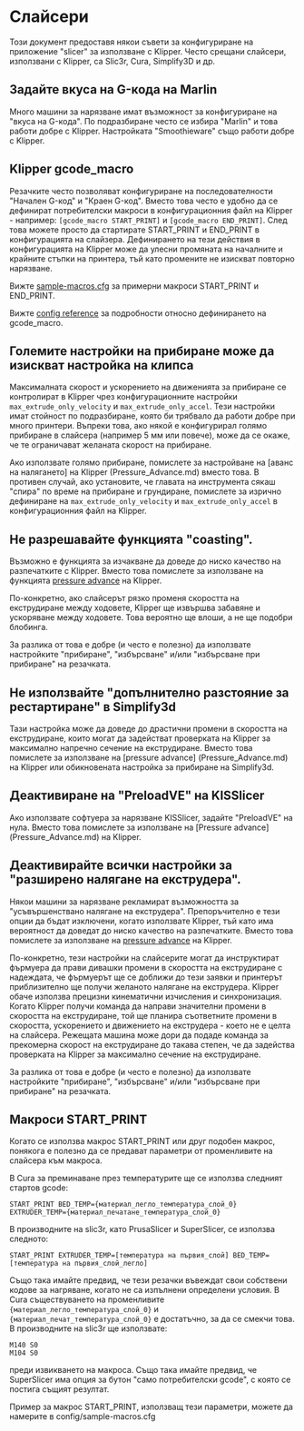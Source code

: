 # Слайсери

Този документ предоставя някои съвети за конфигуриране на приложение "slicer" за използване с Klipper. Често срещани слайсери, използвани с Klipper, са Slic3r, Cura, Simplify3D и др.

## Задайте вкуса на G-кода на Marlin

Много машини за нарязване имат възможност за конфигуриране на "вкуса на G-кода". По подразбиране често се избира "Marlin" и това работи добре с Klipper. Настройката "Smoothieware" също работи добре с Klipper.

## Klipper gcode_macro

Резачките често позволяват конфигуриране на последователности "Начален G-код" и "Краен G-код". Вместо това често е удобно да се дефинират потребителски макроси в конфигурационния файл на Klipper - например: `[gcode_macro START_PRINT]` и `[gcode_macro END_PRINT]`. След това можете просто да стартирате START_PRINT и END_PRINT в конфигурацията на слайзера. Дефинирането на тези действия в конфигурацията на Klipper може да улесни промяната на началните и крайните стъпки на принтера, тъй като промените не изискват повторно нарязване.

Вижте [sample-macros.cfg](../config/sample-macros.cfg) за примерни макроси START_PRINT и END_PRINT.

Вижте [config reference](Config_Reference.md#gcode_macro) за подробности относно дефинирането на gcode_macro.

## Големите настройки на прибиране може да изискват настройка на клипса

Максималната скорост и ускорението на движенията за прибиране се контролират в Klipper чрез конфигурационните настройки `max_extrude_only_velocity` и `max_extrude_only_accel`. Тези настройки имат стойност по подразбиране, която би трябвало да работи добре при много принтери. Въпреки това, ако някой е конфигурирал голямо прибиране в слайсера (например 5 мм или повече), може да се окаже, че те ограничават желаната скорост на прибиране.

Ако използвате голямо прибиране, помислете за настройване на [аванс на налягането] на Klipper (Pressure_Advance.md) вместо това. В противен случай, ако установите, че главата на инструмента сякаш "спира" по време на прибиране и грундиране, помислете за изрично дефиниране на `max_extrude_only_velocity` и `max_extrude_only_accel` в конфигурационния файл на Klipper.

## Не разрешавайте функцията "coasting".

Възможно е функцията за изчакване да доведе до ниско качество на разпечатките с Klipper. Вместо това помислете за използване на функцията [pressure advance](Pressure_Advance.md) на Klipper.

По-конкретно, ако слайсерът рязко променя скоростта на екструдиране между ходовете, Klipper ще извършва забавяне и ускоряване между ходовете. Това вероятно ще влоши, а не ще подобри блобинга.

За разлика от това е добре (и често е полезно) да използвате настройките "прибиране", "избърсване" и/или "избърсване при прибиране" на резачката.

## Не използвайте "допълнително разстояние за рестартиране" в Simplify3d

Тази настройка може да доведе до драстични промени в скоростта на екструдиране, които могат да задействат проверката на Klipper за максимално напречно сечение на екструдиране. Вместо това помислете за използване на [pressure advance] (Pressure_Advance.md) на Klipper или обикновената настройка за прибиране на Simplify3d.

## Деактивиране на "PreloadVE" на KISSlicer

Ако използвате софтуера за нарязване KISSlicer, задайте "PreloadVE" на нула. Вместо това помислете за използване на [Pressure advance] (Pressure_Advance.md) на Klipper.

## Деактивирайте всички настройки за "разширено налягане на екструдера".

Някои машини за нарязване рекламират възможността за "усъвършенствано налягане на екструдера". Препоръчително е тези опции да бъдат изключени, когато използвате Klipper, тъй като има вероятност да доведат до ниско качество на разпечатките. Вместо това помислете за използване на [pressure advance](Pressure_Advance.md) на Klipper.

По-конкретно, тези настройки на слайсерите могат да инструктират фърмуера да прави дивашки промени в скоростта на екструдиране с надеждата, че фърмуерът ще се доближи до тези заявки и принтерът приблизително ще получи желаното налягане на екструдера. Klipper обаче използва прецизни кинематични изчисления и синхронизация. Когато Klipper получи команда да направи значителни промени в скоростта на екструдиране, той ще планира съответните промени в скоростта, ускорението и движението на екструдера - което не е целта на слайсера. Режещата машина може дори да подаде команда за прекомерна скорост на екструдиране до такава степен, че да задейства проверката на Klipper за максимално сечение на екструдиране.

За разлика от това е добре (и често е полезно) да използвате настройките "прибиране", "избърсване" и/или "избърсване при прибиране" на резачката.

## Макроси START_PRINT

Когато се използва макрос START_PRINT или друг подобен макрос, понякога е полезно да се предават параметри от променливите на слайсера към макроса.

В Cura за преминаване през температурите ще се използва следният стартов gcode:

```
START_PRINT BED_TEMP={материал_легло_температура_слой_0} EXTRUDER_TEMP={материал_печатане_температура_слой_0}
```

В производните на slic3r, като PrusaSlicer и SuperSlicer, се използва следното:

```
START_PRINT EXTRUDER_TEMP=[температура на първия_слой] BED_TEMP=[температура на първия_слой_легло]
```

Също така имайте предвид, че тези резачки въвеждат свои собствени кодове за нагряване, когато не са изпълнени определени условия. В Cura съществуването на променливите `{материал_легло_температура_слой_0}` и `{материал_печат_температура_слой_0}` е достатъчно, за да се смекчи това. В производните на slic3r ще използвате:

```
M140 S0
M104 S0
```

преди извикването на макроса. Също така имайте предвид, че SuperSlicer има опция за бутон "само потребителски gcode", с която се постига същият резултат.

Пример за макрос START_PRINT, използващ тези параметри, можете да намерите в config/sample-macros.cfg
